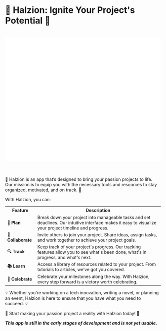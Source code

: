 <h1>🚀 Halzion: Ignite Your Project's Potential 🚀</h1>

<div align="center">
	<br>
	<a href="https://github.com/ikoshura/Halzion/blame/main/header.svg">
		<img src="header.svg" width="800" height="400">
	</a>
	<br>
</div>

<br>
<br>


<p>🌟 Halzion is an app that’s designed to bring your passion projects to life. Our mission is to equip you with the necessary tools and resources to stay organized, motivated, and on track. 🌟</p>
<p>With Halzion, you can:</p>
<table>
  <tr>
    <th>Feature</th>
    <th>Description</th>
  </tr>
  <tr>
    <td><strong>📝 Plan</strong></td>
    <td>Break down your project into manageable tasks and set deadlines. Our intuitive interface makes it easy to visualize your project timeline and progress.</td>
  </tr>
  <tr>
    <td><strong>🤝 Collaborate</strong></td>
    <td>Invite others to join your project. Share ideas, assign tasks, and work together to achieve your project goals.</td>
  </tr>
  <tr>
    <td><strong>🔍 Track</strong></td>
    <td>Keep track of your project's progress. Our tracking features allow you to see what's been done, what's in progress, and what's next.</td>
  </tr>
  <tr>
    <td><strong>📚 Learn</strong></td>
    <td>Access a library of resources related to your project. From tutorials to articles, we've got you covered.</td>
  </tr>
  <tr>
    <td><strong>🎉 Celebrate</strong></td>
    <td>Celebrate your milestones along the way. With Halzion, every step forward is a victory worth celebrating.</td>
  </tr>
</table>

<p> 💡 Whether you're working on a tech innovation, writing a novel, or planning an event, Halzion is here to ensure that you have what you need to succeed. 💡</p>
<p> 🎯 Start making your passion project a reality with Halzion today! 🎯</p>

<p><strong><em>This app is still in the early stages of development and is not yet usable.</em></strong></p>



